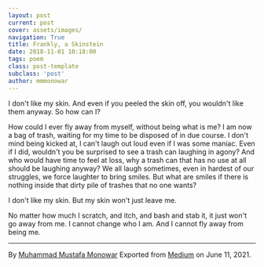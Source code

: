 ```yaml
---
layout: post
current: post
cover: assets/images/
navigation: True
title: Frankly, a Skinstein 
date: 2018-11-01 10:18:00
tags: poem
class: post-template
subclass: 'post'
author: mmmonowar
---
```


I don't like my skin. And even if you peeled the skin off, you wouldn't
like them anyway. So how can I?

How could I ever fly away from myself, without being what is me? I am
now a bag of trash, waiting for my time to be disposed of in due course.
I don't mind being kicked at, I can't laugh out loud even if I was some
maniac. Even if I did, wouldn't you be surprised to see a trash can
laughing in agony? And who would have time to feel at loss, why a trash
can that has no use at all should be laughing anyway? We all laugh
sometimes, even in hardest of our struggles, we force laughter to bring
smiles. But what are smiles if there is nothing inside that dirty pile
of trashes that no one wants?

I don't like my skin. But my skin won't just leave me.

No matter how much I scratch, and itch, and bash and stab it, it just
won't go away from me. I cannot change who I am. And I cannot fly away
from being me.

---

By [Muhammad Mustafa Monowar](https://medium.com/@mmmonowar)
Exported from [Medium](https://medium.com) on June 11, 2021.

